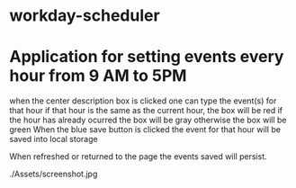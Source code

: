 # workday-scheduler

# Application for setting events every hour from 9 AM to 5PM
  when the center description box is clicked one can type the event(s) for that hour
    if that hour is the same as the current hour, the box will be red
    if the hour has already ocurred the box will be gray
    otherwise the box will be green
  When the blue save button is clicked the event for that hour will be saved into local storage
  
  When refreshed or returned to the page the events saved will persist.

./Assets/screenshot.jpg